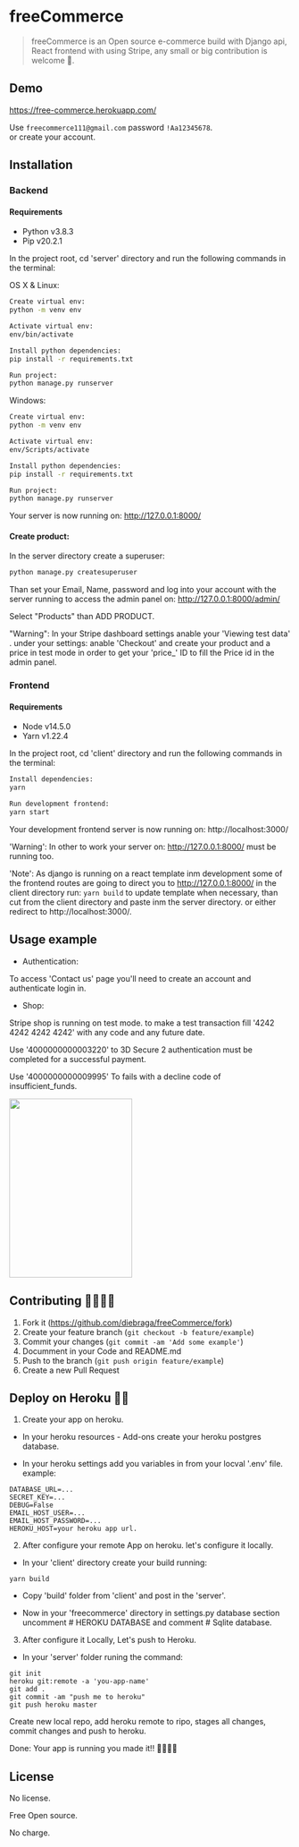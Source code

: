 # freeCommerce
> freeCommerce is an Open source e-commerce build with Django api, React frontend with using Stripe, 
any small or big contribution is welcome 💖.

## Demo
<a href='https://free-commerce.herokuapp.com/'>https://free-commerce.herokuapp.com/</a>

Use `freecommerce111@gmail.com` password `!Aa12345678`.  <br />
or create your account.

## Installation

### Backend

#### Requirements

- Python v3.8.3
- Pip v20.2.1

In the project root, cd 'server' directory and run the following commands in the terminal:

OS X & Linux:

```sh
Create virtual env:
python -m venv env

Activate virtual env:
env/bin/activate

Install python dependencies:
pip install -r requirements.txt

Run project:
python manage.py runserver
```

Windows:

```sh
Create virtual env:
python -m venv env

Activate virtual env:
env/Scripts/activate

Install python dependencies:
pip install -r requirements.txt

Run project:
python manage.py runserver
```

Your server is now running on:
http://127.0.0.1:8000/

#### Create product:

In the server directory create a superuser:

```sh
python manage.py createsuperuser
```
Than set your Email, Name, password and log into your account with the server
running to access the admin panel on:
http://127.0.0.1:8000/admin/

Select "Products" than ADD PRODUCT.

"Warning": In your Stripe dashboard settings anable your 'Viewing test data' .
under your settings: anable 'Checkout' and create your product and a price in
test mode in order to get your 'price_' ID to fill the Price id in the admin panel.

### Frontend

#### Requirements

- Node v14.5.0
- Yarn v1.22.4

In the project root, cd 'client' directory and run the following commands in the terminal:

```sh
Install dependencies:
yarn

Run development frontend:
yarn start
```
Your development frontend server is now running on:
http://localhost:3000/

'Warning': In other to work your server on: http://127.0.0.1:8000/
 must be running too.

'Note': As django is running on a react template inm development some of the frontend routes are going to direct you to
http://127.0.0.1:8000/ in the client directory run: `yarn build` to update template when necessary, than cut
from the client directory and paste inm the server directory. or either redirect to http://localhost:3000/.

## Usage example

- Authentication:

To access 'Contact us' page you'll need to create an account and authenticate login in.

- Shop:

Stripe shop is running on test mode. to make a test transaction fill '4242 4242 4242 4242'
with any code and any future date.

Use '4000000000003220' to 3D Secure 2 authentication must be completed for a successful payment.

Use '4000000000009995' To fails with a decline code of insufficient_funds.

<img src="https://github.com/diebraga/news_galway/blob/main/assets/stripe.gif?raw=true" width="220" height="320"/>    


## Contributing 💖💖🙏🙏

1. Fork it (<https://github.com/diebraga/freeCommerce/fork>)
2. Create your feature branch (`git checkout -b feature/example`)
3. Commit your changes (`git commit -am 'Add some example'`)
5. Documment in your Code and README.md
6. Push to the branch (`git push origin feature/example`)
7. Create a new Pull Request


## Deploy on Heroku 🚀🚀

1. Create your app on heroku.

- In your heroku resources - Add-ons create your heroku postgres database.

- In your heroku settings add you variables in from your locval '.env' file.
example:
```
DATABASE_URL=...
SECRET_KEY=...
DEBUG=False
EMAIL_HOST_USER=...
EMAIL_HOST_PASSWORD=...
HEROKU_HOST=your heroku app url.
```

2. After configure your remote App on heroku. let's configure it locally.

- In your 'client' directory create your build running:
```
yarn build
```

- Copy 'build' folder from 'client' and post in the 'server'.

- Now in your 'freecommerce' directory in settings.py database section
uncomment # HEROKU DATABASE and comment # Sqlite database.

3. After configure it Locally, Let's push to Heroku.

- In your 'server' folder runing the command:

```
git init
heroku git:remote -a 'you-app-name'
git add .
git commit -am "push me to heroku"
git push heroku master
```
Create new local repo, add heroku remote to ripo, stages all changes, commit changes
and push to heroku.

Done: Your app is running you made it!! 💪🏽💪🏽


## License

No license.

Free Open source.

No charge.
